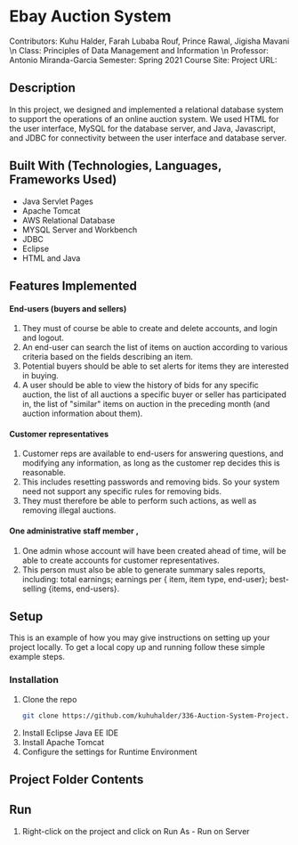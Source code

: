 
# Ebay Auction System

Contributors: Kuhu Halder, Farah Lubaba Rouf, Prince Rawal, Jigisha Mavani \n
Class: Principles of Data Management and Information \n
Professor: Antonio Miranda-Garcia
Semester: Spring 2021
Course Site:
Project URL: 

## Description

In this project, we designed and implemented a relational database system to support the operations of an online auction system. We used HTML for the user interface, MySQL for the database server, and Java, Javascript, and JDBC for connectivity between the user interface and database server.


## Built With (Technologies, Languages, Frameworks Used)

- Java Servlet Pages
- Apache Tomcat
- AWS Relational Database 
- MYSQL Server and Workbench
- JDBC
- Eclipse
- HTML and Java

## Features Implemented

#### End-users (buyers and sellers)
1. They must of course be able to create and delete accounts, and login and logout.
2. An end-user can search the list of items on auction according to various criteria based on the fields describing an item. 
3. Potential buyers should be able to set alerts for items they are interested in buying. 
4. A user should be able to view the history of bids for any specific auction, the list of all auctions a specific buyer or seller has participated in, the list of "similar" items on auction in the preceding month (and auction information about them).

#### Customer representatives 
1. Customer reps are available to end-users for answering questions, and modifying any information, as long as the customer rep decides this is reasonable. 
2. This includes resetting passwords and removing bids. So your system need not support any specific rules for removing bids.
3. They must therefore be able to perform such actions, as well as removing illegal auctions.

#### One administrative staff member , 
1. One admin whose account will have been created ahead of time, will be able to create accounts for customer representatives.
2. This person must also be able to generate summary sales reports, including: total earnings; earnings per { item, item type, end-user}; best- selling {items, end-users}.

## Setup

This is an example of how you may give instructions on setting up your project locally.
To get a local copy up and running follow these simple example steps.

### Installation

1. Clone the repo
   ```sh
   git clone https://github.com/kuhuhalder/336-Auction-System-Project.git
   ```
2. Install Eclipse Java EE IDE
3. Install Apache Tomcat 
4. Configure the settings for Runtime Environment

## Project Folder Contents

## Run

1. Right-click on the project and click on Run As - Run on Server
